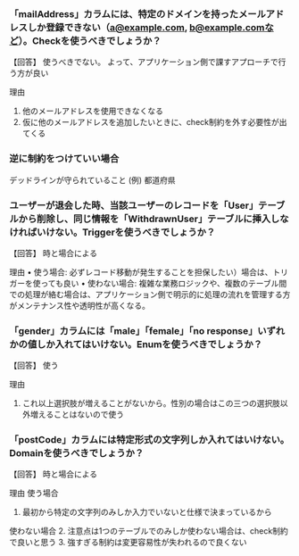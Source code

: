 ### 「mailAddress」カラムには、特定のドメインを持ったメールアドレスしか登録できない（a@example.com, b@example.comなど）。Checkを使うべきでしょうか？

【回答】
使うべきでない。
よって、アプリケーション側で課すアプローチで行う方が良い

理由

1. 他のメールアドレスを使用できなくなる
2. 仮に他のメールアドレスを追加したいときに、check制約を外す必要性が出てくる

### 逆に制約をつけていい場合

デッドラインが守られていること
(例)
都道府県

### ユーザーが退会した時、当該ユーザーのレコードを「User」テーブルから削除し、同じ情報を「WithdrawnUser」テーブルに挿入しなければいけない。Triggerを使うべきでしょうか？

【回答】
時と場合による

理由
•	使う場合:
  必ずレコード移動が発生することを担保したい）場合は、トリガーを使っても良い
•	使わない場合:
  複雑な業務ロジックや、複数のテーブル間での処理が絡む場合は、アプリケーション側で明示的に処理の流れを管理する方がメンテナンス性や透明性が高くなる。

### 「gender」カラムには「male」「female」「no response」いずれかの値しか入れてはいけない。Enumを使うべきでしょうか？

【回答】
使う

理由

1. これ以上選択肢が増えることがないから。性別の場合はこの三つの選択肢以外増えることはないので使う


### 「postCode」カラムには特定形式の文字列しか入れてはいけない。Domainを使うべきでしょうか？

【回答】
時と場合による

理由
使う場合
1. 最初から特定の文字列のみしか入力でいないと仕様で決まっているから

使わない場合
2. 注意点は1つのテーブルでのみしか使わない場合は、check制約で良いと思う
3. 強すぎる制約は変更容易性が失われるので良くない
